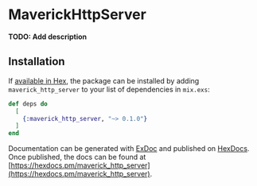 # MaverickHttpServer

**TODO: Add description**

## Installation

If [available in Hex](https://hex.pm/docs/publish), the package can be installed
by adding `maverick_http_server` to your list of dependencies in `mix.exs`:

```elixir
def deps do
  [
    {:maverick_http_server, "~> 0.1.0"}
  ]
end
```

Documentation can be generated with [ExDoc](https://github.com/elixir-lang/ex_doc)
and published on [HexDocs](https://hexdocs.pm). Once published, the docs can
be found at [https://hexdocs.pm/maverick_http_server](https://hexdocs.pm/maverick_http_server).

